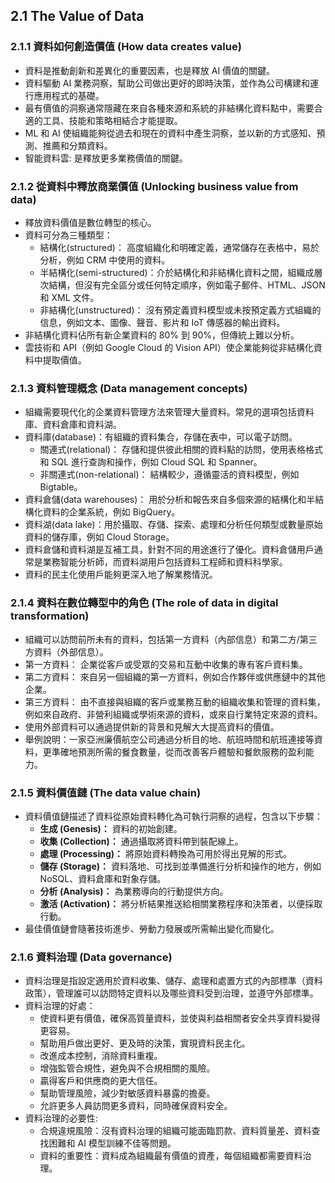 ## 2.1 The Value of Data

### 2.1.1 資料如何創造價值 (How data creates value)

-   資料是推動創新和差異化的重要因素，也是釋放 AI 價值的關鍵。
-   資料驅動 AI 業務洞察，幫助公司做出更好的即時決策，並作為公司構建和運行應用程式的基礎。
-   最有價值的洞察通常隱藏在來自各種來源和系統的非結構化資料點中，需要合適的工具、技能和策略相結合才能提取。
-   ML 和 AI 使組織能夠從過去和現在的資料中產生洞察，並以新的方式感知、預測、推薦和分類資料。
-   智能資料雲: 是釋放更多業務價值的關鍵。

### 2.1.2 從資料中釋放商業價值 (Unlocking business value from data)

-   釋放資料價值是數位轉型的核心。
-   資料可分為三種類型：
    -   結構化(structured)： 高度組織化和明確定義，通常儲存在表格中，易於分析，例如 CRM 中使用的資料。
    -   半結構化(semi-structured)：介於結構化和非結構化資料之間，組織成層次結構，但沒有完全區分或任何特定順序，例如電子郵件、HTML、JSON 和 XML 文件。
    -   非結構化(unstructured)： 沒有預定義資料模型或未按預定義方式組織的信息，例如文本、圖像、聲音、影片和 IoT 傳感器的輸出資料。
-   非結構化資料佔所有新企業資料的 80% 到 90%，但傳統上難以分析。
-   雲技術和 API（例如 Google Cloud 的 Vision API）使企業能夠從非結構化資料中提取價值。

### 2.1.3 資料管理概念 (Data management concepts)

-   組織需要現代化的企業資料管理方法來管理大量資料。常見的選項包括資料庫、資料倉庫和資料湖。
-   資料庫(database)：有組織的資料集合，存儲在表中，可以電子訪問。
    -   關連式(relational)： 存儲和提供彼此相關的資料點的訪問，使用表格格式和 SQL 進行查詢和操作，例如 Cloud SQL 和 Spanner。
    -   非關連式(non-relational)： 結構較少，遵循靈活的資料模型，例如 Bigtable。
-   資料倉儲(data warehouses)： 用於分析和報告來自多個來源的結構化和半結構化資料的企業系統，例如 BigQuery。
-   資料湖(data lake)：用於攝取、存儲、探索、處理和分析任何類型或數量原始資料的儲存庫，例如 Cloud Storage。
-   資料倉儲和資料湖是互補工具，針對不同的用途進行了優化。資料倉儲用戶通常是業務智能分析師，而資料湖用戶包括資料工程師和資料科學家。
-   資料的民主化使用戶能夠更深入地了解業務情況。

### 2.1.4 資料在數位轉型中的角色 (The role of data in digital transformation)

-   組織可以訪問前所未有的資料，包括第一方資料（內部信息）和第二方/第三方資料（外部信息）。
-   第一方資料： 企業從客戶或受眾的交易和互動中收集的專有客戶資料集。
-   第二方資料： 來自另一個組織的第一方資料，例如合作夥伴或供應鏈中的其他企業。
-   第三方資料： 由不直接與組織的客戶或業務互動的組織收集和管理的資料集，例如來自政府、非營利組織或學術來源的資料，或來自行業特定來源的資料。
-   使用外部資料可以通過提供新的背景和見解大大提高資料的價值。
-   舉例說明：一家亞洲廉價航空公司通過分析目的地、航班時間和航班連接等資料，更準確地預測所需的餐食數量，從而改善客戶體驗和餐飲服務的盈利能力。

### 2.1.5 資料價值鏈 (The data value chain)

-   資料價值鏈描述了資料從原始資料轉化為可執行洞察的過程，包含以下步驟：
    -   **生成 (Genesis)：** 資料的初始創建。
    -   **收集 (Collection)：** 通過攝取將資料帶到裝配線上。
    -   **處理 (Processing)：** 將原始資料轉換為可用於得出見解的形式。
    -   **儲存 (Storage)：** 資料落地、可找到並準備進行分析和操作的地方，例如 NoSQL、資料倉庫和對象存儲。
    -   **分析 (Analysis)：** 為業務導向的行動提供方向。
    -   **激活 (Activation)：** 將分析結果推送給相關業務程序和決策者，以便採取行動。
-   最佳價值鏈會隨著技術進步、勞動力發展或所需輸出變化而變化。

### 2.1.6 資料治理 (Data governance)

-   資料治理是指設定適用於資料收集、儲存、處理和處置方式的內部標準（資料政策），管理誰可以訪問特定資料以及哪些資料受到治理，並遵守外部標準。
-   資料治理的好處：
    -   使資料更有價值，確保高質量資料，並使與利益相關者安全共享資料變得更容易。
    -   幫助用戶做出更好、更及時的決策，實現資料民主化。
    -   改進成本控制，消除資料重複。
    -   增強監管合規性，避免與不合規相關的風險。
    -   贏得客戶和供應商的更大信任。
    -   幫助管理風險，減少對敏感資料暴露的擔憂。
    -   允許更多人員訪問更多資料，同時確保資料安全。
-   資料治理的必要性:
    -   合規違規風險：沒有資料治理的組織可能面臨罰款、資料質量差、資料查找困難和 AI 模型訓練不佳等問題。
    -   資料的重要性：資料成為組織最有價值的資產，每個組織都需要資料治理。
